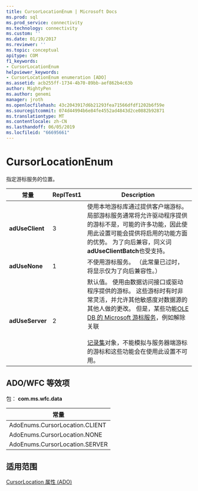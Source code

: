 ```yaml
---
title: CursorLocationEnum | Microsoft Docs
ms.prod: sql
ms.prod_service: connectivity
ms.technology: connectivity
ms.custom: ''
ms.date: 01/19/2017
ms.reviewer: ''
ms.topic: conceptual
apitype: COM
f1_keywords:
- CursorLocationEnum
helpviewer_keywords:
- CursorLocationEnum enumeration [ADO]
ms.assetid: acb255ff-1734-4b70-89bb-aef862b4c63b
author: MightyPen
ms.author: genemi
manager: jroth
ms.openlocfilehash: 43c2043917d6b21293fea71566dfdf1202b6f59e
ms.sourcegitcommit: 074d44994b6e84fe4552ad4843d2ce0882b92871
ms.translationtype: MT
ms.contentlocale: zh-CN
ms.lasthandoff: 06/05/2019
ms.locfileid: "66695661"
---
```

# <a name="cursorlocationenum"></a>CursorLocationEnum
指定游标服务的位置。  
  
|常量|ReplTest1|Description|  
|--------------|-----------|-----------------|  
|**adUseClient**|3|使用本地游标库通过提供客户端游标。 局部游标服务通常将允许驱动程序提供的游标不是，可能的许多功能，因此使用此设置可能会提供将启用的功能方面的优势。 为了向后兼容，同义词**adUseClientBatch**也受支持。|  
|**adUseNone**|1|不使用游标服务。 （此常量已过时，将显示仅为了向后兼容性。）|  
|**adUseServer**|2|默认值。 使用由数据访问接口或驱动程序提供的游标。 这些游标时有时非常灵活，并允许其他敏感度对数据源的其他人做的更改。 但是，某些功能[OLE DB 的 Microsoft 游标服务](../../../ado/guide/data/the-microsoft-cursor-service-for-ole-db.md)，例如解除关联<br /><br /> [记录集](../../../ado/reference/ado-api/recordset-object-ado.md)对象，不能模拟与服务器端游标的游标和这些功能会在使用此设置不可用。|  
  
## <a name="adowfc-equivalent"></a>ADO/WFC 等效项  
 包： **com.ms.wfc.data**  
  
|常量|  
|--------------|  
|AdoEnums.CursorLocation.CLIENT|  
|AdoEnums.CursorLocation.NONE|  
|AdoEnums.CursorLocation.SERVER|  
  
## <a name="applies-to"></a>适用范围  
 [CursorLocation 属性 (ADO)](../../../ado/reference/ado-api/cursorlocation-property-ado.md)

